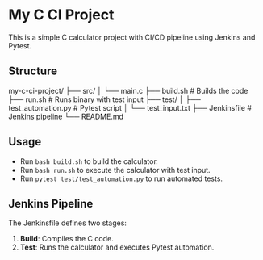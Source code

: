 # My C CI Project

This is a simple C calculator project with CI/CD pipeline using Jenkins and Pytest.

## Structure

my-c-ci-project/
├── src/
│   └── main.c
├── build.sh                # Builds the code
├── run.sh                  # Runs binary with test input
├── test/
│   ├── test_automation.py  # Pytest script
│   └── test_input.txt
├── Jenkinsfile             # Jenkins pipeline
└── README.md

## Usage

- Run `bash build.sh` to build the calculator.
- Run `bash run.sh` to execute the calculator with test input.
- Run `pytest test/test_automation.py` to run automated tests.

## Jenkins Pipeline

The Jenkinsfile defines two stages:
1. **Build**: Compiles the C code.
2. **Test**: Runs the calculator and executes Pytest automation.
